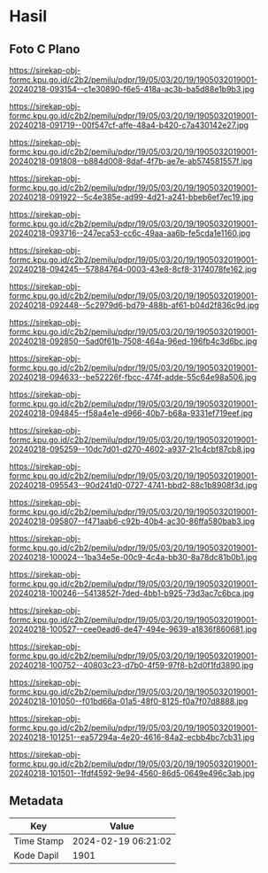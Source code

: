 # Hasil

## Foto C Plano

https://sirekap-obj-formc.kpu.go.id/c2b2/pemilu/pdpr/19/05/03/20/19/1905032019001-20240218-093154--c1e30890-f6e5-418a-ac3b-ba5d88e1b9b3.jpg

https://sirekap-obj-formc.kpu.go.id/c2b2/pemilu/pdpr/19/05/03/20/19/1905032019001-20240218-091719--00f547cf-affe-48a4-b420-c7a430142e27.jpg

https://sirekap-obj-formc.kpu.go.id/c2b2/pemilu/pdpr/19/05/03/20/19/1905032019001-20240218-091808--b884d008-8daf-4f7b-ae7e-ab574581557f.jpg

https://sirekap-obj-formc.kpu.go.id/c2b2/pemilu/pdpr/19/05/03/20/19/1905032019001-20240218-091922--5c4e385e-ad99-4d21-a241-bbeb6ef7ec19.jpg

https://sirekap-obj-formc.kpu.go.id/c2b2/pemilu/pdpr/19/05/03/20/19/1905032019001-20240218-093716--247eca53-cc6c-49aa-aa6b-fe5cda1e1160.jpg

https://sirekap-obj-formc.kpu.go.id/c2b2/pemilu/pdpr/19/05/03/20/19/1905032019001-20240218-094245--57884764-0003-43e8-8cf8-3174078fe162.jpg

https://sirekap-obj-formc.kpu.go.id/c2b2/pemilu/pdpr/19/05/03/20/19/1905032019001-20240218-092448--5c2979d6-bd79-488b-af61-b04d2f836c9d.jpg

https://sirekap-obj-formc.kpu.go.id/c2b2/pemilu/pdpr/19/05/03/20/19/1905032019001-20240218-092850--5ad0f61b-7508-464a-96ed-196fb4c3d6bc.jpg

https://sirekap-obj-formc.kpu.go.id/c2b2/pemilu/pdpr/19/05/03/20/19/1905032019001-20240218-094633--be52226f-fbcc-474f-adde-55c64e98a506.jpg

https://sirekap-obj-formc.kpu.go.id/c2b2/pemilu/pdpr/19/05/03/20/19/1905032019001-20240218-094845--f58a4e1e-d966-40b7-b68a-9331ef719eef.jpg

https://sirekap-obj-formc.kpu.go.id/c2b2/pemilu/pdpr/19/05/03/20/19/1905032019001-20240218-095259--10dc7d01-d270-4602-a937-21c4cbf87cb8.jpg

https://sirekap-obj-formc.kpu.go.id/c2b2/pemilu/pdpr/19/05/03/20/19/1905032019001-20240218-095543--90d241d0-0727-4741-bbd2-88c1b8908f3d.jpg

https://sirekap-obj-formc.kpu.go.id/c2b2/pemilu/pdpr/19/05/03/20/19/1905032019001-20240218-095807--f471aab6-c92b-40b4-ac30-86ffa580bab3.jpg

https://sirekap-obj-formc.kpu.go.id/c2b2/pemilu/pdpr/19/05/03/20/19/1905032019001-20240218-100024--1ba34e5e-00c9-4c4a-bb30-8a78dc81b0b1.jpg

https://sirekap-obj-formc.kpu.go.id/c2b2/pemilu/pdpr/19/05/03/20/19/1905032019001-20240218-100246--5413852f-7ded-4bb1-b925-73d3ac7c6bca.jpg

https://sirekap-obj-formc.kpu.go.id/c2b2/pemilu/pdpr/19/05/03/20/19/1905032019001-20240218-100527--cee0ead6-de47-494e-9639-a1836f860681.jpg

https://sirekap-obj-formc.kpu.go.id/c2b2/pemilu/pdpr/19/05/03/20/19/1905032019001-20240218-100752--40803c23-d7b0-4f59-97f8-b2d0f1fd3890.jpg

https://sirekap-obj-formc.kpu.go.id/c2b2/pemilu/pdpr/19/05/03/20/19/1905032019001-20240218-101050--f01bd66a-01a5-48f0-8125-f0a7f07d8888.jpg

https://sirekap-obj-formc.kpu.go.id/c2b2/pemilu/pdpr/19/05/03/20/19/1905032019001-20240218-101251--ea57294a-4e20-4616-84a2-ecbb4bc7cb31.jpg

https://sirekap-obj-formc.kpu.go.id/c2b2/pemilu/pdpr/19/05/03/20/19/1905032019001-20240218-101501--1fdf4592-9e94-4560-86d5-0649e496c3ab.jpg


## Metadata

| Key        | Value               |
| ---------- | ------------------- |
| Time Stamp | 2024-02-19 06:21:02 |
| Kode Dapil | 1901                |



